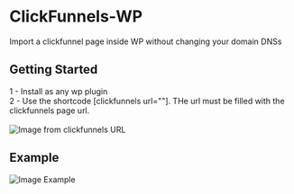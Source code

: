 # ClickFunnels-WP

Import a clickfunnel page inside WP without changing your domain DNSs

## Getting Started

1 - Install as any wp plugin<br>
2 - Use the shortcode [clickfunnels url=""]. THe url must be filled with the clickfunnels page url.<br>
<br>
![Image from clickfunnels URL](https://i.imgur.com/ditIVf5.png)
<br>
## Example
![Image Example](https://i.imgur.com/CDehS3v.png)








